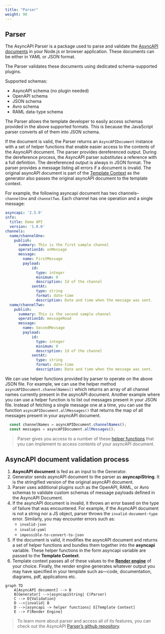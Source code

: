 ```yaml
---
title: "Parser"
weight: 90
---
```


## Parser

The AsyncAPI Parser is a package used to parse and validate the [AsyncAPI documents](asyncapi-document.md) in your Node.js or browser application. These documents can be either in YAML or JSON format.

The Parser validates these documents using dedicated schema-supported plugins. 

Supported schemas:

- AsyncAPI schema (no plugin needed)
- OpenAPI schema
- JSON schema
- Avro schema
- RAML data-type schema

The Parser allows the template developer to easily access schemas provided in the above supported formats. This is because the JavaScript parser converts all of them into JSON schema.

If the document is valid, the Parser returns an `AsyncAPIDocument` instance with a set of helper functions that enable easier access to the contents of the AsyncAPI document. The parser provides dereferenced output. During the dereference process, the AsyncAPI parser substitutes a reference with a full definition. The dereferenced output is always in JSON format. The parser provides a message listing all errors if a document is invalid. The original asyncAPI document is part of the [Template Context](template-context.md) as the generator also passes the original asyncAPI document to the template context.	

For example, the following asyncapi document has two channels–`channelOne` and `channelTwo`. Each channel has one operation and a single message:

```yaml
asyncapi: '2.5.0'
info:
  title: Demo API
  version: '1.0.0'
channels:
  name/channelOne:
    publish:
      summary: This is the first sample channel
      operationId: onMessage
      message:
        name: FirstMessage
        payload:
            id:
              type: integer
              minimum: 0
              description: Id of the channel
            sentAt:
              type: string
              format: date-time
              description: Date and time when the message was sent.
  name/channelTwo:
    publish:
      summary: This is the second sample channel
      operationId: messageRead
      message:
        name: SecondMessage
        payload:
            id:
              type: integer
              minimum: 0
              description: Id of the channel
            sentAt:
              type: string
              format: date-time
              description: Date and time when the message was sent.
```
We can use helper functions provided by parser to operate on the above JSON file. For example, we can use the helper method `asyncAPIDocument.channelNames()` which returns an array of all channel names currently present in the asyncAPI document. Another example where you can use a helper function is to list out messages present in your JSON file. Instead of fetching a single message one at a time, you can use the function `asyncAPIDocument.allMessages()` that returns the map of all messages present in your asyncAPI document.

```js
  const channelNames = asyncAPIDocument.channelNames();
  const messages = asyncAPIDocument.allMessages();
```

> Parser gives you access to a number of these [helper functions](https://github.com/asyncapi/parser-js/blob/master/API.md) that you can implement to access contents of your asyncAPI document. 

## AsyncAPI document validation process

1. **AsyncAPI document** is fed as an input to the Generator.
1. Generator sends asyncAPI document to the parser as **asyncapiString**. It is the stringified version of the original asyncAPI document.
1. Parser uses additional plugins such as the OpenAPI, RAML, or Avro schemas to validate custom schemas of message payloads defined in the AsyncAPI Document.
1. If the asyncAPI document is invalid, it throws an error based on the type of failure that was encountered. For example, if the AsyncAPI document is not a string nor a JS object, parser throws the `invalid-document-type` error. 
   Similarly, you may encounter errors such as:
      - `invalid-json`
      - `invalid-yaml`
      - `impossible-to-convert-to-json`
1. If the document is valid, it modifies the asyncAPI document and returns a set of helper functions and bundles them together into the **asyncapi** variable. These helper functions in the form asyncapi variable are passed to the **Template Context**.
1. Template context passes all of these values to the [**Render engine**](react-render-engine.md) of your choice. Finally, the render engine generates whatever output you may have specified in your template such as—code, documentation, diagrams, pdf, applications etc.

```mermaid
graph TD
    A[AsyncAPI document] --> B
    B[Generator] -->|asyncapiString| C(Parser)
    C --> D{Validation}
    D -->|invalid| B
    D -->|asyncapi -> helper functions| E[Template Context]
    E --> F[Render Engine]
```

> To learn more about parser and access all of its features, you can check out the AsyncAPI [Parser’s github repository](https://github.com/asyncapi/parser-js).
